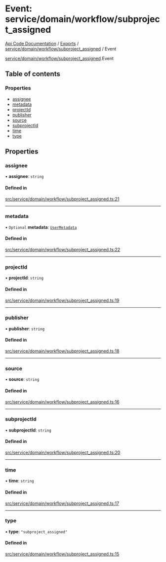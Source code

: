 # Event: service/domain/workflow/subproject_assigned
[Api Code Documentation](../README.md) / [Exports](../modules.md) / [service/domain/workflow/subproject\_assigned](../modules/service_domain_workflow_subproject_assigned.md) / Event

[service/domain/workflow/subproject\_assigned](../modules/service_domain_workflow_subproject_assigned.md).Event

## Table of contents

### Properties

- [assignee](service_domain_workflow_subproject_assigned.Event.md#assignee)
- [metadata](service_domain_workflow_subproject_assigned.Event.md#metadata)
- [projectId](service_domain_workflow_subproject_assigned.Event.md#projectid)
- [publisher](service_domain_workflow_subproject_assigned.Event.md#publisher)
- [source](service_domain_workflow_subproject_assigned.Event.md#source)
- [subprojectId](service_domain_workflow_subproject_assigned.Event.md#subprojectid)
- [time](service_domain_workflow_subproject_assigned.Event.md#time)
- [type](service_domain_workflow_subproject_assigned.Event.md#type)

## Properties

### assignee

• **assignee**: `string`

#### Defined in

[src/service/domain/workflow/subproject_assigned.ts:21](https://github.com/openkfw/TruBudget/blob/c993c60c/api/src/service/domain/workflow/subproject_assigned.ts#L21)

___

### metadata

• `Optional` **metadata**: [`UserMetadata`](../modules/service_domain_metadata.md#usermetadata)

#### Defined in

[src/service/domain/workflow/subproject_assigned.ts:22](https://github.com/openkfw/TruBudget/blob/c993c60c/api/src/service/domain/workflow/subproject_assigned.ts#L22)

___

### projectId

• **projectId**: `string`

#### Defined in

[src/service/domain/workflow/subproject_assigned.ts:19](https://github.com/openkfw/TruBudget/blob/c993c60c/api/src/service/domain/workflow/subproject_assigned.ts#L19)

___

### publisher

• **publisher**: `string`

#### Defined in

[src/service/domain/workflow/subproject_assigned.ts:18](https://github.com/openkfw/TruBudget/blob/c993c60c/api/src/service/domain/workflow/subproject_assigned.ts#L18)

___

### source

• **source**: `string`

#### Defined in

[src/service/domain/workflow/subproject_assigned.ts:16](https://github.com/openkfw/TruBudget/blob/c993c60c/api/src/service/domain/workflow/subproject_assigned.ts#L16)

___

### subprojectId

• **subprojectId**: `string`

#### Defined in

[src/service/domain/workflow/subproject_assigned.ts:20](https://github.com/openkfw/TruBudget/blob/c993c60c/api/src/service/domain/workflow/subproject_assigned.ts#L20)

___

### time

• **time**: `string`

#### Defined in

[src/service/domain/workflow/subproject_assigned.ts:17](https://github.com/openkfw/TruBudget/blob/c993c60c/api/src/service/domain/workflow/subproject_assigned.ts#L17)

___

### type

• **type**: ``"subproject_assigned"``

#### Defined in

[src/service/domain/workflow/subproject_assigned.ts:15](https://github.com/openkfw/TruBudget/blob/c993c60c/api/src/service/domain/workflow/subproject_assigned.ts#L15)
